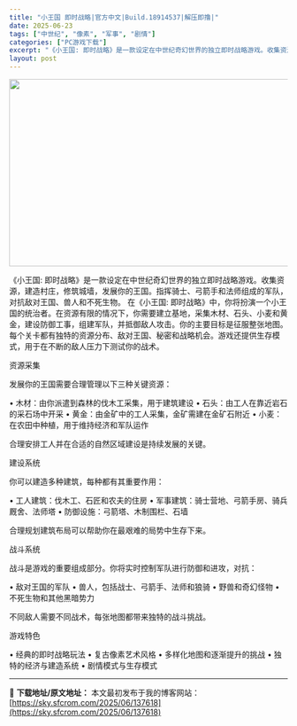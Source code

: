```yaml
---
title: "小王国 即时战略|官方中文|Build.18914537|解压即撸|"
date: 2025-06-23
tags: ["中世纪", "像素", "军事", "剧情"]
categories: ["PC游戏下载"]
excerpt: "《小王国: 即时战略》是一款设定在中世纪奇幻世界的独立即时战略游戏。收集资源，建造村庄，修筑城墙，发展你的王国。指挥骑士、弓箭手和法师组成的军队，对抗敌对王国、兽人和不死生物。 在《小王国: 即时战略》中，你将扮演一个小王国的统治者。在资源有限的情况下，你需要建立基地，采集木材、石头、小麦和黄金，建&hellip;"
layout: post
---
```


<img class="aligncenter size-full wp-image-137619" src="https://sky.sfcrom.com/wp-content/uploads/2025/06/2025062308095138.webp" alt="" width="600" height="338" />

《小王国: 即时战略》是一款设定在中世纪奇幻世界的独立即时战略游戏。收集资源，建造村庄，修筑城墙，发展你的王国。指挥骑士、弓箭手和法师组成的军队，对抗敌对王国、兽人和不死生物。
在《小王国: 即时战略》中，你将扮演一个小王国的统治者。在资源有限的情况下，你需要建立基地，采集木材、石头、小麦和黄金，建设防御工事，组建军队，并抵御敌人攻击。你的主要目标是征服整张地图。每个关卡都有独特的资源分布、敌对王国、秘密和战略机会。游戏还提供生存模式，用于在不断的敌人压力下测试你的战术。

资源采集

发展你的王国需要合理管理以下三种关键资源：

• 木材：由你派遣到森林的伐木工采集，用于建筑建设
• 石头：由工人在靠近岩石的采石场中开采
• 黄金：由金矿中的工人采集，金矿需建在金矿石附近
• 小麦：在农田中种植，用于维持经济和军队运作

合理安排工人并在合适的自然区域建设是持续发展的关键。

建设系统

你可以建造多种建筑，每种都有其重要作用：

• 工人建筑：伐木工、石匠和农夫的住房
• 军事建筑：骑士营地、弓箭手房、骑兵厩舍、法师塔
• 防御设施：弓箭塔、木制围栏、石墙

合理规划建筑布局可以帮助你在最艰难的局势中生存下来。

战斗系统

战斗是游戏的重要组成部分。你将实时控制军队进行防御和进攻，对抗：

• 敌对王国的军队
• 兽人，包括战士、弓箭手、法师和狼骑
• 野兽和奇幻怪物
• 不死生物和其他黑暗势力

不同敌人需要不同战术，每张地图都带来独特的战斗挑战。

游戏特色

• 经典的即时战略玩法
• 复古像素艺术风格
• 多样化地图和逐渐提升的挑战
• 独特的经济与建造系统
• 剧情模式与生存模式

---
📖 **下载地址/原文地址：** 本文最初发布于我的博客网站：[https://sky.sfcrom.com/2025/06/137618](https://sky.sfcrom.com/2025/06/137618)
